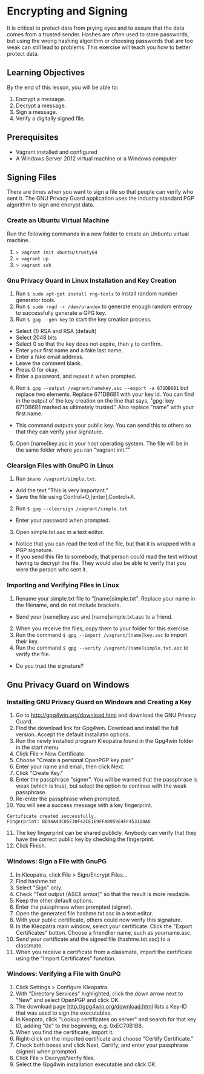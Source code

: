 Encrypting and Signing
==========================

It is critical to protect data from prying eyes and to assure that the data comes from a trusted sender. Hashes are often used to store passwords, but using the wrong hashing algorithm or choosing passwords that are too weak can still lead to problems. This exercise will teach you how to better protect data.

Learning Objectives
--------------------------
By the end of this lesson, you will be able to:

1. Encrypt a message.
2. Decrypt a message.
3. Sign a message.
4. Verify a digitally signed file.

Prerequisites
---------------------------
- Vagrant installed and configured
- A Windows Server 2012 virtual machine or a Windows computer

Signing Files
------------------------------------
There are times when you want to sign a file so that people can verify who sent it. The GNU Privacy Guard application uses the industry standard PGP algorithm to sign and encrypt data.

### Create an Ubuntu Virtual Machine

Run the following commands in a new folder to create an Unbuntu virtual machine.
1. `> vagrant init ubuntu/trusty64`
2. `> vagrant up`
3. `> vagrant ssh`

### Gnu Privacy Guard in Linux Installation and Key Creation

1. Run `$ sudo apt-get install rng-tools` to install random number generator tools.
2. Run `$ sudo rngd -r /dev/urandom` to generate enough random entropy to successfully generate a GPG key.
3. Run `$ gpg --gen-key` to start the key creation process.
  - Select (1) RSA and RSA (default)
  - Select 2048 bits
  - Select 0 so that the key does not expire, then y to confirm.
  - Enter your first name and a fake last name.
  - Enter a fake email address.
  - Leave the comment blank.
  - Press O for okay.
  - Enter a password, and repeat it when prompted.
4. Run `$ gpg --output /vagrant/namekey.asc --export -a 671DB6B1` but replace two elements. Replace 671DB6B1 with your key id. You can find in the output of the key creation on the line that says, "gpg: key 671DB6B1 marked as ultimately trusted." Also replace "name" with your first name.
  - This command outputs your public key. You can send this to others so that they can verify your signature.
5. Open [name]key.asc in your host operating system. The file will be in the same folder where you ran "vagrant init.""

### Clearsign Files with GnuPG in Linux

1. Run `$nano /vagrant/simple.txt`.
  - Add the text "This is very important."
  - Save the file using Control+O,[enter],Control+X.
2. Run `$ gpg --clearsign /vagrant/simple.txt`
  - Enter your password when prompted.
3. Open simple.txt.asc in a text editor.
  - Notice that you can read the text of the file, but that it is wrapped with a PGP signature.
  - If you send this file to somebody, that person could read the text without having to decrypt the file. They would also be able to verify that you were the person who sent it.

### Importing and Verifying Files in Linux

1. Rename your simple.txt file to "[name]simple.txt". Replace your name in the filename, and do not include brackets.
  - Send your [name]key.asc and [name]simple.txt.asc to a friend.
2. When you receive the files, copy them to your folder for this exercise.
3. Run the command `$ gpg --import /vagrant/[name]key.asc` to import their key.
4. Run the command `$ gpg --verify /vagrant/[name]simple.txt.asc` to verify the file.
  - Do you trust the signature?
  
Gnu Privacy Guard on Windows
------------------------------------
  
### Installing GNU Privacy Guard on Windows and Creating a Key

1. Go to http://gpg4win.org/download.html and download the GNU Privacy Guard.
2. Find the download link for Gpg4win. Download and install the full version. Accept the default installatin options.
3. Run the newly installed program Kleopatra found in the Gpg4win folder in the start menu.
4. Click File > New Certificate.
5. Choose "Create a personal OpenPGP key pair."
6. Enter your name and email, then click Next.
7. Click "Create Key."
8. Enter the passphrase "signer". You will be warned that the passphrase is weak (which is true), but select the option to continue with the weak passphrase.
9. Re-enter the passphrase when prompted.
10. You will see a success message with a key fingerprint.

```
Certificate created successfully.
Fingerprint: BD94A43C05E30F42CE1E9FFA8959E4FF4531D8AD
```

11. The key fingerprint can be shared publicly. Anybody can verify that they have the correct public key by checking the fingerprint.
12. Click Finish.

### Windows: Sign a File with GnuPG

1. In Kleopatra, click File > Sign/Encrypt Files...
2. Find hashme.txt
3. Select "Sign" only.
4. Check "Text output (ASCII armor)" so that the result is more readable.
5. Keep the other default options.
6. Enter the passphrase when prompted (signer).
7. Open the generated file hashme.txt.asc in a text editor.
8. With your public certificate, others could now verify this signature.
9. In the Kleopatra main window, select your certificate. Click the "Export Certificates" button. Choose a friendlier name, such as yourname.asc.
10. Send your certificate and the signed file (hashme.txt.asc) to a classmate.
11. When you receive a certificate from a classmate, import the certificate using the "Import Certificates" function.

### Windows: Verifying a File with GnuPG

1. Click Settings > Configure Kleopatra.
2. With "Directory Services" highlighted, click the down arrow next to "New" and select OpenPGP and click OK.
3. The download page http://gpg4win.org/download.html  lists a Key-ID that was used to sign the executables.
4. In Keopata, click "Lookup certificates on server" and search for that key ID, adding "0x" to the beginning, e.g. 0xEC70B1B8.
5. When you find the certificate, import it.
6. Right-click on the imported certificate and choose "Certify Certificate."
7. Check both boxes and click Next, Certify, and enter your passphrase (signer) when prompted.
8. Click File > Decrypt/Verify files.
9. Select the Gpg4win installation executable and click OK.
